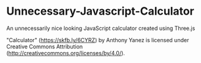 # Unnecessary-Javascript-Calculator
An unnecessarily nice looking JavaScript calculator created using Three.js

"Calculator" (https://skfb.ly/6CYRZ) by Anthony Yanez is licensed under Creative Commons Attribution (http://creativecommons.org/licenses/by/4.0/).
